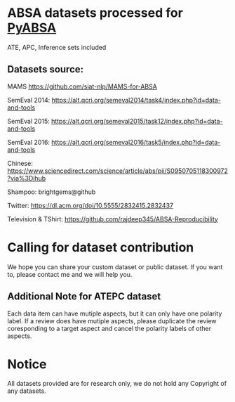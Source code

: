 # ABSA datasets processed for [PyABSA](https://github.com/yangheng95/PyABSA)
ATE, APC, Inference sets included

## Datasets source:

MAMS https://github.com/siat-nlp/MAMS-for-ABSA

SemEval 2014: https://alt.qcri.org/semeval2014/task4/index.php?id=data-and-tools

SemEval 2015: https://alt.qcri.org/semeval2015/task12/index.php?id=data-and-tools

SemEval 2016: https://alt.qcri.org/semeval2016/task5/index.php?id=data-and-tools

Chinese: https://www.sciencedirect.com/science/article/abs/pii/S0950705118300972?via%3Dihub

Shampoo: brightgems@github

Twitter: https://dl.acm.org/doi/10.5555/2832415.2832437

Television & TShirt: https://github.com/rajdeep345/ABSA-Reproducibility

# Calling for dataset contribution
We hope you can share your custom dataset or public dataset. If you want to, please contact me and we will help you.

## Additional Note for ATEPC dataset
Each data item can have mutiple aspects, but it can only have one polarity label. If a review does have mutiple aspects, please duplicate the review coresponding to a target aspect and cancel the polarity labels of other aspects.

# Notice

All datasets provided are for research only, we do not hold any Copyright of any datasets.
